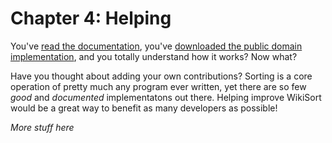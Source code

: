Chapter 4: Helping
=======================

You've <a href="https://github.com/BonzaiThePenguin/WikiSort/blob/master/Chapter%203:%20In-Place.md">read the documentation</a>, you've <a href="https://github.com/BonzaiThePenguin/WikiSort/blob/master/WikiSort.c">downloaded the public domain implementation</a>, and you totally understand how it works? Now what?

Have you thought about adding your own contributions? Sorting is a core operation of pretty much any program ever written, yet there are so few <i>good</i> and <i>documented</i> implementatons out there. Helping improve WikiSort would be a great way to benefit as many developers as possible!

<i>More stuff here</i>
